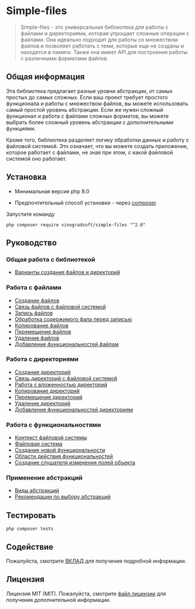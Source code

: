 # Simple-files

> Simple-files - это универсальная библиотека для работы с файлами и директориями, которая упрощает сложные операции с
> файлами. Она идеально подходит для работы со множеством файлов и позволяет работать с теми, которые еще не созданы и
> находятся в памяти. Также она имеет API для построения работы с различными форматами файлов.

## Общая информация

Эта библиотека предлагает разные уровни абстракции, от самых простых до самых сложных. Если ваш проект требует простого
функционала и работы с множеством файлов, вы можете использовать самый простой уровень абстракции. Если же нужен сложный
функционал и работа с файлами сложных форматов, вы можете выбрать более сложный уровень абстракции с дополнительными
функциями.

Кроме того, библиотека разделяет логику обработки данных и работу с файловой системой. Это означает, что вы можете
создать приложение, которое работает с файлами, не зная при этом, с какой файловой системой оно работает.

## Установка

- Минимальная версия php 8.0

- Предпочтительный способ установки - через [composer](http://getcomposer.org/download/).

Запустите команду

```
php composer require vinogradsoft/simple-files "^2.0"
```

## Руководство

### Общая работа с библиотекой


* [Варианты создания файлов и директорий](./docs/guide-ru/options-for-creating-files-and-directories.md)


### Работа с файлами


* [Создание файлов](./docs/guide-ru/stub.md)
* [Связь файлов с файловой системой](./docs/guide-ru/stub.md)
* [Запись файлов](./docs/guide-ru/stub.md)
* [Обработка содержимого фала перед записью](./docs/guide-ru/stub.md)
* [Копирование файлов](./docs/guide-ru/stub.md)
* [Перемещение файлов](./docs/guide-ru/stub.md)
* [Удаление файлов](./docs/guide-ru/stub.md)
* [Добавление функциональностей файлам](./docs/guide-ru/stub.md)


### Работа с директориями

* [Создание директорий](./docs/guide-ru/stub.md)
* [Связь директорий с файловой системой](./docs/guide-ru/stub.md)
* [Работа с вложенностью директорий](./docs/guide-ru/stub.md)
* [Копирование директорий](./docs/guide-ru/stub.md)
* [Перемещение директорий](./docs/guide-ru/stub.md)
* [Удаление директорий](./docs/guide-ru/stub.md)
* [Добавление функциональностей директориям](./docs/guide-ru/stub.md)


### Работа с функциональностями

* [Контекст файловой системы](./docs/guide-ru/stub.md)
* [Файловая система](./docs/guide-ru/stub.md)
* [Создание новой функциональности](./docs/guide-ru/stub.md)
* [Области действия функциональностей](./docs/guide-ru/stub.md)
* [Создание слушателя изменения полей объекта](./docs/guide-ru/stub.md)


### Применение абстракций

* [Виды абстракций](./docs/guide-ru/stub.md)
* [Рекомендации по выбору абстракций](./docs/guide-ru/stub.md)


## Тестировать

``` php composer tests ```

## Содействие

Пожалуйста, смотрите [ВКЛАД](CONTRIBUTING.md) для получения подробной информации.

## Лицензия

Лицензия MIT (MIT). Пожалуйста, смотрите [файл лицензии](LICENSE) для получения дополнительной информации.